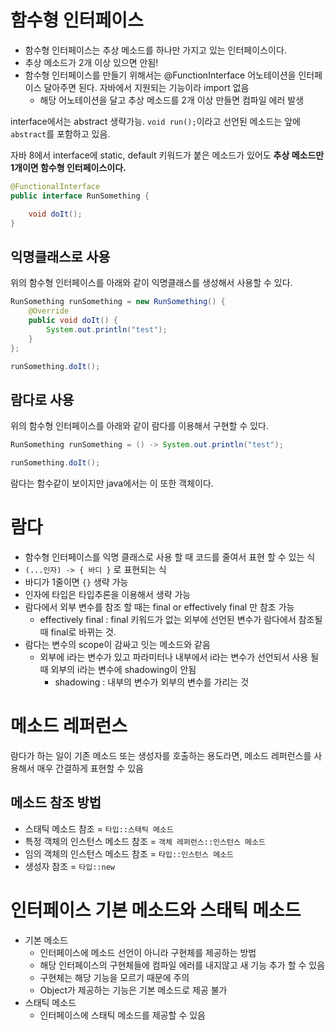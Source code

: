 # 함수형 인터페이스
* 함수형 인터페이스는 추상 메소드를 하나만 가지고 있는 인터페이스이다.
* 추상 메소드가 2개 이상 있으면 안됨!
* 함수형 인터페이스를 만들기 위해서는 @FunctionInterface 어노테이션을 인터페이스 달아주면 된다. 자바에서 지원되는 기능이라 import 없음
    * 해당 어노테이션을 달고 추상 메소드를 2개 이상 만들면 컴파일 에러 발생

interface에서는 abstract 생략가능. `void run();`이라고 선언된 메소드는 앞에 `abstract`를 포함하고 있음.

자바 8에서 interface에 static, default 키워드가 붙은 메소드가 있어도 **추상 메소드만 1개이면 함수형 인터페이스이다.**

```java
@FunctionalInterface
public interface RunSomething {

    void doIt();
}
```


## 익명클래스로 사용
위의 함수형 인터페이스를 아래와 같이 익명클래스를 생성해서 사용할 수 있다.
```java
RunSomething runSomething = new RunSomething() {
    @Override
    public void doIt() {
        System.out.println("test");
    }
};

runSomething.doIt();
```

## 람다로 사용
위의 함수형 인터페이스를 아래와 같이 람다를 이용해서 구현할 수 있다.
```java
RunSomething runSomething = () -> System.out.println("test");

runSomething.doIt();
```
람다는 함수같이 보이지만 java에서는 이 또한 객체이다.

# 람다
* 함수형 인터페이스를 익명 클래스로 사용 할 때 코드를 줄여서 표현 할 수 있는 식
* `(...인자) -> { 바디 }` 로 표현되는 식
* 바디가 1줄이면 `{}` 생략 가능
* 인자에 타입은 타입추론을 이용해서 생략 가능
* 람다에서 외부 변수를 참조 할 때는 final or effectively final 만 참조 가능
    * effectively final : final 키워드가 없는 외부에 선언된 변수가 람다에서 참조될 때 final로 바뀌는 것.
* 람다는 변수의 scope이 감싸고 잇는 메소드와 같음
    + 외부에 i라는 변수가 있고 파라미터나 내부에서 i라는 변수가 선언되서 사용 될 때 외부의 i라는 변수에 shadowing이 안됨
        + shadowing : 내부의 변수가 외부의 변수를 가리는 것

# 메소드 레퍼런스
람다가 하는 일이 기존 메소드 또는 생성자를 호출하는 용도라면, 메소드 레퍼런스를 사용해서 매우 간결하게 표현할 수 있음

## 메소드 참조 방법
* 스태틱 메소드 참조 = `타입::스태틱 메소드`
* 특정 객체의 인스턴스 메소드 참조 = `객체 레퍼런스::인스턴스 메소드`
* 임의 객체의 인스턴스 메소드 참조 = `타입::인스턴스 메소드`
* 생성자 참조 = `타입::new`

# 인터페이스 기본 메소드와 스태틱 메소드
* 기본 메소드
    + 인터페이스에 메소드 선언이 아니라 구현체를 제공하는 방법
    + 해당 인터페이스의 구현체들에 컴파일 에러를 내지않고 새 기능 추가 할 수 있음
    + 구현체는 해당 기능을 모르기 때문에 주의
    + Object가 제공하는 기능은 기본 메소드로 제공 불가
* 스태틱 메소드
    + 인터페이스에 스태틱 메소드를 제공할 수 있음